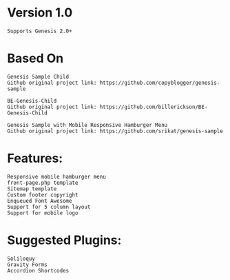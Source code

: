 # Version 1.0

    Supports Genesis 2.0+

# Based On

    Genesis Sample Child
    Github original project link: https://github.com/copyblogger/genesis-sample
    
    BE-Genesis-Child
    Github original project link: https://github.com/billerickson/BE-Genesis-Child
    
    Genesis Sample with Mobile Responsive Hamburger Menu 
    Github original project link: https://github.com/srikat/genesis-sample

# Features:

    Responsive mobile hamburger menu
    front-page.php template
    Sitemap template
    Custom footer copyright
    Enqueued Font Awesome
    Support for 5 column layout
    Support for mobile logo

# Suggested Plugins:

    Soliloquy
    Gravity Forms
    Accordion Shortcodes
